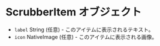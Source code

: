 # ScrubberItem オブジェクト

* `label` String (任意) - このアイテムに表示されるテキスト。
* `icon` NativeImage (任意) - このアイテムに表示される画像。
